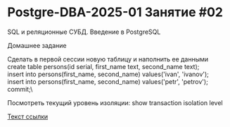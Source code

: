 # Postgre-DBA-2025-01 Занятие #02
SQL и реляционные СУБД. Введение в PostgreSQL

Домашнее задание

Сделать в первой сессии новую таблицу и наполнить ее данными\
  create table persons(id serial, first_name text, second_name text);\
  insert into persons(first_name, second_name) values('ivan', 'ivanov');\
  insert into persons(first_name, second_name) values('petr', 'petrov');\
  commit;\

Посмотреть текущий уровень изоляции: show transaction isolation level


[Текст ссылки](https://htmlacademy.ru)
